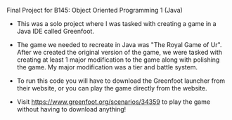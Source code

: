 Final Project for B145: Object Oriented Programming 1 (Java)
 
   * This was a solo project where I was tasked with creating a game in a Java IDE called Greenfoot.
   
   * The game we needed to recreate in Java was "The Royal Game of Ur". After we created the original version
     of the game, we were tasked with creating at least 1 major modification to the game along with polishing
     the game. My major modification was a tier and battle system.
   
   * To run this code you will have to download the Greenfoot launcher from their website, or you can play the game directly from the website.
   * Visit https://www.greenfoot.org/scenarios/34359 to play the game without having to download anything!
